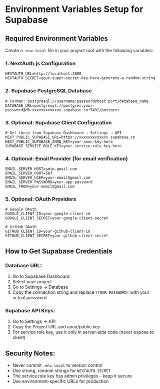 # Environment Variables Setup for Supabase

## Required Environment Variables

Create a `.env.local` file in your project root with the following variables:

### 1. NextAuth.js Configuration
```env
NEXTAUTH_URL=http://localhost:3000
NEXTAUTH_SECRET=your-super-secret-key-here-generate-a-random-string
```

### 2. Supabase PostgreSQL Database
```env
# Format: postgresql://username:password@host:port/database_name
DATABASE_URL=postgresql://postgres:your-password@db.xxxxxxxxxxxxx.supabase.co:5432/postgres
```

### 3. Optional: Supabase Client Configuration
```env
# Get these from Supabase Dashboard → Settings → API
NEXT_PUBLIC_SUPABASE_URL=https://xxxxxxxxxxxxx.supabase.co
NEXT_PUBLIC_SUPABASE_ANON_KEY=your-anon-key-here
SUPABASE_SERVICE_ROLE_KEY=your-service-role-key-here
```

### 4. Optional: Email Provider (for email verification)
```env
EMAIL_SERVER_HOST=smtp.gmail.com
EMAIL_SERVER_PORT=587
EMAIL_SERVER_USER=your-email@gmail.com
EMAIL_SERVER_PASSWORD=your-app-password
EMAIL_FROM=your-email@gmail.com
```

### 5. Optional: OAuth Providers
```env
# Google OAuth
GOOGLE_CLIENT_ID=your-google-client-id
GOOGLE_CLIENT_SECRET=your-google-client-secret

# GitHub OAuth
GITHUB_CLIENT_ID=your-github-client-id
GITHUB_CLIENT_SECRET=your-github-client-secret
```

## How to Get Supabase Credentials

### Database URL:
1. Go to Supabase Dashboard
2. Select your project
3. Go to Settings → Database
4. Copy the connection string and replace `[YOUR-PASSWORD]` with your actual password

### Supabase API Keys:
1. Go to Settings → API
2. Copy the Project URL and anon/public key
3. For service role key, use it only in server-side code (never expose to client)

## Security Notes:
- Never commit `.env.local` to version control
- Use strong, random strings for `NEXTAUTH_SECRET`
- The service role key has admin privileges - keep it secure
- Use environment-specific URLs for production
